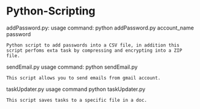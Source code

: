 # Python-Scripting

addPassword.py:
    usage command: python addPassword.py account_name password

    Python script to add passwords into a CSV file, in addition this script perfoms exta task by compressing and encrypting into a ZIP file. 

sendEmail.py
    usage command: python sendEmail.py
    
    This script allows you to send emails from gmail account.

taskUpdater.py
	usage command python taskUpdater.py

	This script saves tasks to a specific file in a doc.
